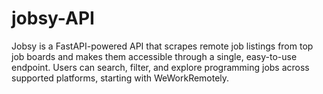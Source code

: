 # jobsy-API
Jobsy is a FastAPI-powered API that scrapes remote job listings from top job boards and makes them accessible through a single, easy-to-use endpoint. Users can search, filter, and explore programming jobs across supported platforms, starting with WeWorkRemotely.

